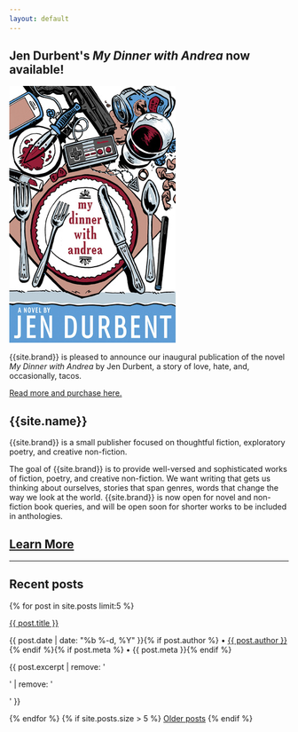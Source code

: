 ```yaml
---
layout: default
---
```


<div class="promo">
<h2>Jen Durbent's <em>My Dinner with Andrea</em> now available!</h2>

<div class="col-40"><img src="/images/covers/my-dinner-with-andrea/medium.jpg" alt="The cover of My Dinner with Andrea" /></div>
<div class="col-60"><p>{{site.brand}} is pleased to announce our inaugural publication of the novel <em>My Dinner with Andrea</em> by Jen Durbent, a story of love, hate, and, occasionally, tacos.</p>
<p><a href="/my-dinner-with-andrea">Read more and purchase here.</a></p></div>
</div>

<div class="hero">
<h2>{{site.name}}</h2>

<p>{{site.brand}} is a small publisher focused on thoughtful fiction, exploratory poetry, and creative non-fiction.</p>
</div>

<div class="col-60"><p>The goal of {{site.brand}} is to provide well-versed and sophisticated works of fiction, poetry, and creative non-fiction. We want writing that gets us thinking about ourselves, stories that span genres, words that change the way we look at the world. {{site.brand}} is now open for novel and non-fiction book queries, and will be open soon for shorter works to be included in anthologies.</p></div>
<div class="col-40"><h2 class="announcement"><a href="/submit">Learn More</a></h2></div>

-----

## Recent posts
{% for post in site.posts limit:5 %}
<div class="post-list">
    <p><a class="post-link" href="{{ post.url }}">{{ post.title }}</a></p>
    <p class="post-meta">{{ post.date | date: "%b %-d, %Y" }}{% if post.author %} &bullet; <a href="/editors#{{ post.author }}">{{ post.author }}</a>{% endif %}{% if post.meta %} &bullet; {{ post.meta }}{% endif %}</p>
    <p>{{ post.excerpt | remove: '<p>' | remove: '</p>' }}</p>
</div>
{% endfor %}
{% if site.posts.size > 5 %}
<a href="/updates">Older posts</a>
{% endif %}
